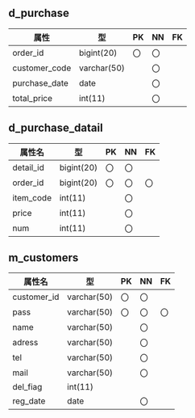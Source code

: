 ## d_purchase
|属性|型|PK|NN|FK|
|---|--|--|--|---|
|order_id|bigint(20)|〇|〇||
|customer_code|varchar(50)||〇||
|purchase_date|date||〇||
|total_price|int(11)||〇||


## d_purchase_datail
|属性名|型|PK|NN|FK|
|-----|--|--|--|--|
|detail_id|bigint(20)|〇|〇||
|order_id|bigint(20)|〇|〇|〇|
|item_code|int(11)||〇||
|price|int(11)||〇||
|num|int(11)||〇||

## m_customers
|属性名|型|PK|NN|FK|
|-----|--|--|--|--|
|customer_id|varchar(50)|〇|〇||
|pass|varchar(50)|〇|〇|〇|
|name|varchar(50)||〇||
|adress|varchar(50)||〇||
|tel|varchar(50)||〇||
|mail|varchar(50)||〇||
|del_fiag|int(11)||||
|reg_date|date||〇||

